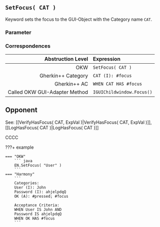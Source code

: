 ## `SetFocus( CAT )`

Keyword sets the focus to the GUI-Object with the Category name `CAT`.

### Parameter

### Correspondences

| Abstruction Level         | Expression                  |
| ------------------------: | :---------------------------|
| OKW                       | `SetFocus( CAT )`             |
| Gherkin++ Category        | `CAT (I): #focus`             |
| Gherkin++ AC              | `WHEN CAT HAS #focus`         |
| Called OKW GUI-Adapter Method | `IGUIChildwindow.Focus()`  |

## Opponent

See: [[VerifyHasFocus( CAT, ExpVal )|VerifyHasFocus( CAT, ExpVal )]], [[LogHasFocus( CAT )|LogHasFocus( CAT )]]


CCCC

???+ example
    
    === "OKW"
        ``` java
        EN.SetFocus( "User" )
        ```
    === "Harmony"
        ```
        Categories:
        User (I): John
        Password (I): ahjelpdqQ
        OK (A): #pressed; #focus

        Acceptance Criteria:
        WHEN User IS John AND
        Password IS ahjelpdqQ
        WHEN OK HAS #focus
        ```